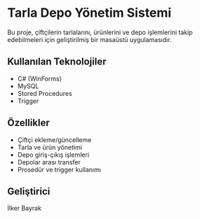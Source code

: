 # Tarla Depo Yönetim Sistemi

Bu proje, çiftçilerin tarlalarını, ürünlerini ve depo işlemlerini takip edebilmeleri için geliştirilmiş bir masaüstü uygulamasıdır.

## Kullanılan Teknolojiler
- C# (WinForms)
- MySQL
- Stored Procedures
- Trigger

## Özellikler
- Çiftçi ekleme/güncelleme
- Tarla ve ürün yönetimi
- Depo giriş-çıkış işlemleri
- Depolar arası transfer
- Prosedür ve trigger kullanımı

## Geliştirici
İlker Bayrak
